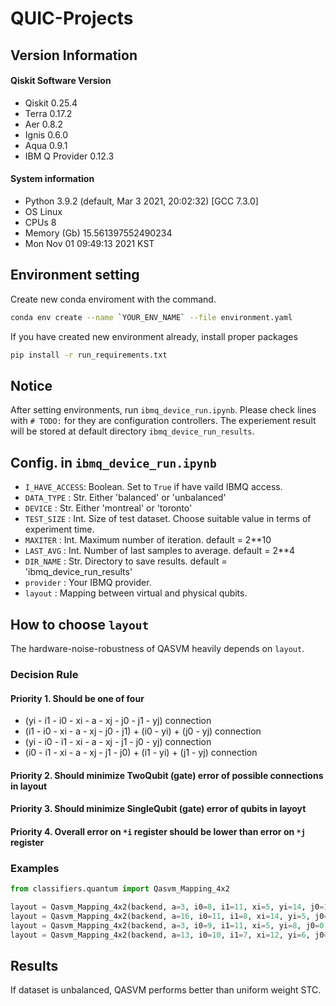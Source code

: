 # QUIC-Projects

## Version Information

#### Qiskit Software Version

- Qiskit 0.25.4
- Terra 0.17.2
- Aer 0.8.2
- Ignis 0.6.0
- Aqua 0.9.1
- IBM Q Provider 0.12.3

#### System information

- Python 3.9.2 (default, Mar 3 2021, 20:02:32) [GCC 7.3.0]
- OS Linux
- CPUs 8
- Memory (Gb) 15.561397552490234
- Mon Nov 01 09:49:13 2021 KST

## Environment setting

Create new conda enviroment with the command.

```bash
conda env create --name `YOUR_ENV_NAME` --file environment.yaml
```

If you have created new environment already, install proper packages

```bash
pip install -r run_requirements.txt
```

## Notice

After setting environments, run `ibmq_device_run.ipynb`.
Please check lines with `# TODO:` for they are configuration controllers.
The experiement result will be stored at default directory `ibmq_device_run_results`.

## Config. in `ibmq_device_run.ipynb`

- `I_HAVE_ACCESS`: Boolean. Set to `True` if have vaild IBMQ access.
- `DATA_TYPE` : Str. Either 'balanced' or 'unbalanced'
- `DEVICE` : Str. Either 'montreal' or 'toronto'
- `TEST_SIZE` : Int. Size of test dataset. Choose suitable value in terms of experiment time.
- `MAXITER` : Int. Maximum number of iteration. default =  2**10
- `LAST_AVG` : Int. Number of last samples to average. default = 2**4
- `DIR_NAME` : Str. Directory to save results. default = 'ibmq_device_run_results'
- `provider` : Your IBMQ provider.
- `layout` : Mapping between virtual and physical qubits.

## How to choose `layout`

The hardware-noise-robustness of QASVM heavily depends on `layout`.

### Decision Rule

#### Priority 1. Should be one of four

- (yi - i1 - i0 - xi - a - xj - j0 - j1 - yj) connection
- (i1 - i0 - xi - a - xj - j0 - j1) + (i0 - yi) + (j0 - yj) connection
- (yi - i0 - i1 - xi - a - xj - j1 - j0 - yj) connection
- (i0 - i1 - xi - a - xj - j1 - j0) + (i1 - yi) + (j1 - yj) connection

#### Priority 2. Should minimize TwoQubit (gate) error of possible connections in layout

#### Priority 3. Should minimize SingleQubit (gate) error of qubits in layoyt

#### Priority 4. Overall error on `*i` register should be lower than error on `*j` register

### Examples

```python
from classifiers.quantum import Qasvm_Mapping_4x2

layout = Qasvm_Mapping_4x2(backend, a=3, i0=8, i1=11, xi=5, yi=14, j0=1, j1=4, xj=2, yj=7)
layout = Qasvm_Mapping_4x2(backend, a=16, i0=11, i1=8, xi=14, yi=5, j0=22, j1=25, xj=19, yj=24)
layout = Qasvm_Mapping_4x2(backend, a=3, i0=9, i1=11, xi=5, yi=8, j0=0, j1=4, xj=2, yj=1)
layout = Qasvm_Mapping_4x2(backend, a=13, i0=10, i1=7, xi=12, yi=6, j0=11, j1=8, xj=14, yj=9)
```

## Results

If dataset is unbalanced, QASVM performs better than uniform weight STC.
